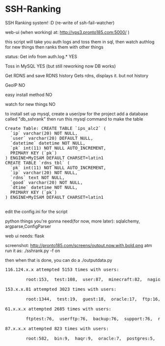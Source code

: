 SSH-Ranking
===========

SSH Ranking system! :D (re-write of ssh-fail-watcher)


web-ui (when working) at: http://vps3.pronto185.com:5000/ )

this script will take you auth logs and toss them in sql, then watch authlog for new things
then ranks them with other things

status:
Get info from auth.log.*           YES

Toss in MySQL                      YES (but still reworking now DB works)

Get RDNS and save RDNS history     Gets rdns, displays it. but not history

GeoIP                              NO

easy install method                NO

watch for new things               NO


to install set up mysql, create a user/pw for the project
add a database called "db_sshrank"
then run this mysql command to make the table 
<pre>
Create Table: CREATE TABLE `ips_alc2` (
  `ip` varchar(20) NOT NULL,
  `user` varchar(20) DEFAULT NULL,
  `datetime` datetime NOT NULL,
  `pk` int(11) NOT NULL AUTO_INCREMENT,
  PRIMARY KEY (`pk`)
) ENGINE=MyISAM DEFAULT CHARSET=latin1
CREATE TABLE `rdns_tbl` (
  `pk` int(11) NOT NULL AUTO_INCREMENT,
  `ip` varchar(20) NOT NULL,
  `rdns` text NOT NULL,
  `good` varchar(20) NOT NULL,
  `dtime` datetime NOT NULL,
  PRIMARY KEY (`pk`)
) ENGINE=MyISAM DEFAULT CHARSET=latin1

</pre>
edit the config.ini for the script




python things you're gonna need(for now, more later):
sqlalchemy, argparse,ConfigParser

web ui needs: flask

screenshot: http://pronto185.com/screens/output.now.with.bold.png
atm run it as:
    ./sshrank.py -f on

then when that is done, you can do a ./outputdata.py

<pre>
116.124.x.x attempted 5153 times with users: 

        root:153,  test:108,  user:87,  minecraft:82,  nagios:81,  webadmin:81,  postgres:80,  tomcat:79,  testuser:79,  webmaster:79,   
        
153.x.x.81 attempted 3023 times with users: 

        root:1344,  test:19,  guest:18,  oracle:17,  ftp:16,  brian:14,  testing:14,  marty:14,  mailer:14,  webmaster:13,   

61.x.x.x attempted 2685 times with users: 

        ftptest:76,  userftp:76,  backup:76,  support:76,  redmine:76,  weblogic:76,  gateway:75,  testing:75,  apache:75,  zabbix:75,   

87.x.x.x attempted 823 times with users: 

        root:582,  bin:9,  haqr:9,  oracle:7,  postgres:5,  lswang:4,  nphone:4,  game1:3,  mysql:3,  ourpalm:3,   

        </pre>

